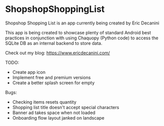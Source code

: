 # ShopshopShoppingList

Shopshop Shopping List is an app currently being created by Eric Decanini

This app is being created to showcase plenty of standard Android best practices in conjunction with using Chaquopy (Python code) to access the SQLite DB as an internal backend to store data.

Check out my blog:
https://www.ericdecanini.com/

TODO:
- Create app icon
- Implement free and premium versions
- Create a better splash screen for empty

Bugs:
- Checking items resets quantity
- Shopping list title doesn't accept special characters
- Banner ad takes space when not loaded
- Onboarding flow layout janked on landscape
